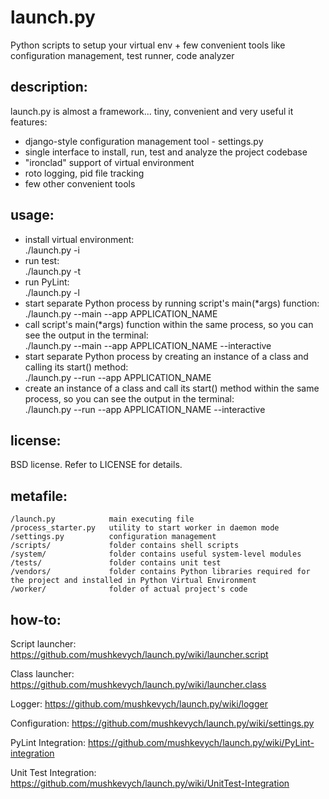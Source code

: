 launch.py
=========

Python scripts to setup your virtual env + few convenient tools like configuration management, test runner, code analyzer

## description: ##

launch.py is almost a framework... tiny, convenient and very useful
it features:
* django-style configuration management tool - settings.py
* single interface to install, run, test and analyze the project codebase
* "ironclad" support of virtual environment 
* roto logging, pid file tracking
* few other convenient tools

## usage: ##

* install virtual environment:  
./launch.py -i
* run test:   
./launch.py -t
* run PyLint:   
./launch.py -l
* start separate Python process by running script's main(*args) function:  
./launch.py --main --app APPLICATION_NAME
* call script's main(*args) function within the same process, so you can see the output in the terminal:  
./launch.py --main --app APPLICATION_NAME --interactive
* start separate Python process by creating an instance of a class and calling its start() method:  
./launch.py --run --app APPLICATION_NAME
* create an instance of a class and call its start() method within the same process, so you can see the output in the terminal:  
./launch.py --run --app APPLICATION_NAME --interactive

## license: ##

BSD license. Refer to LICENSE for details.

## metafile: ##

    /launch.py            main executing file  
    /process_starter.py   utility to start worker in daemon mode  
    /settings.py          configuration management  
    /scripts/             folder contains shell scripts  
    /system/              folder contains useful system-level modules  
    /tests/               folder contains unit test  
    /vendors/             folder contains Python libraries required for the project and installed in Python Virtual Environment  
    /worker/              folder of actual project's code  

## how-to: ##

Script launcher: https://github.com/mushkevych/launch.py/wiki/launcher.script  

Class launcher: https://github.com/mushkevych/launch.py/wiki/launcher.class  

Logger: https://github.com/mushkevych/launch.py/wiki/logger  

Configuration: https://github.com/mushkevych/launch.py/wiki/settings.py

PyLint Integration: https://github.com/mushkevych/launch.py/wiki/PyLint-integration

Unit Test Integration: https://github.com/mushkevych/launch.py/wiki/UnitTest-Integration
